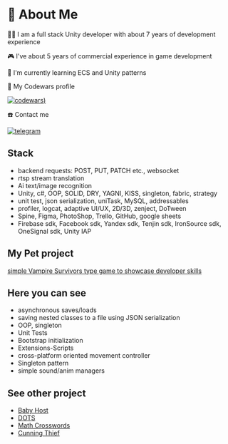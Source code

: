 # 🚀 About Me
👨‍💻 
I am a full stack Unity developer with about 7 years of development experience

🎮
I've about 5 years of commercial experience in game development

🧠 I'm currently learning ECS and Unity patterns

🤖
My Codewars profile

[![codewars](https://www.codewars.com/users/Somarutyagin/badges/large))](https://www.codewars.com/users/Somarutyagin)

☎️ 
Contact me

[![telegram](https://img.shields.io/badge/telegram-1DA1F2?style=for-the-badge&logo=twitter&logoColor=white)](https://t.me/unity_prog)

## Stack
- backend requests: POST, PUT, PATCH etc., websocket
- rtsp stream translation
- Ai text/image recognition
- Unity, c#, OOP, SOLID, DRY, YAGNI, KISS, singleton, fabric, strategy
- unit test, json serialization, uniTask, MySQL, addressables
- profiler, logcat, adaptive UI/UX, 2D/3D, zenject, DoTween
- Spine, Figma, PhotoShop, Trello, GitHub, google sheets
- Firebase sdk, Facebook sdk, Yandex sdk, Tenjin sdk, IronSource sdk, OneSignal sdk, Unity IAP
  
## My Pet project

[simple Vampire Survivors type game to showcase developer skills](https://github.com/Somarutyagin/Somarutyagin.github.io)

## Here you can see

* asynchronous saves/loads
* saving nested classes to a file using JSON serialization
* OOP, singleton
* Unit Tests
* Bootstrap initialization
* Extensions-Scripts
* cross-platform oriented movement controller
* Singleton pattern
* simple sound/anim managers

## See other project
 - [Baby Host](https://play.google.com/store/apps/details?id=com.DefaultCompany.BabyHost&hl=en_US)
 - [DOTS](https://play.google.com/store/apps/details?id=com.qruqru.dots.flow.puzzle)
 - [Math Crosswords](https://yandex.ru/games/app/271091)
 - [Cunning Thief](https://yandex.ru/games/app/190277)
